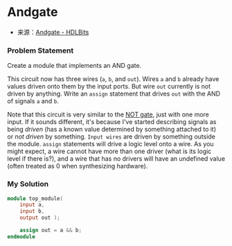 # Andgate
- 来源：[Andgate - HDLBits](https://hdlbits.01xz.net/wiki/Andgate)

### Problem Statement
Create a module that implements an AND gate.

This circuit now has three wires (`a`, `b`, and `out`). Wires `a` and `b` already have values driven onto them by the input ports. But wire `out` currently is not driven by anything. Write an `assign` statement that drives `out` with the AND of signals `a` and `b`.

Note that this circuit is very similar to the [NOT gate](https://hdlbits.01xz.net/wiki/notgate "notgate"), just with one more input. If it sounds different, it's because I've started describing signals as being _driven_ (has a known value determined by something attached to it) or _not driven_ by something. `Input wires` are driven by something outside the module. `assign` statements will drive a logic level onto a wire. As you might expect, a wire cannot have more than one driver (what is its logic level if there is?), and a wire that has no drivers will have an undefined value (often treated as 0 when synthesizing hardware).
### My Solution

```Verilog
module top_module( 
    input a, 
    input b, 
    output out );

    assign out = a && b;
endmodule
```